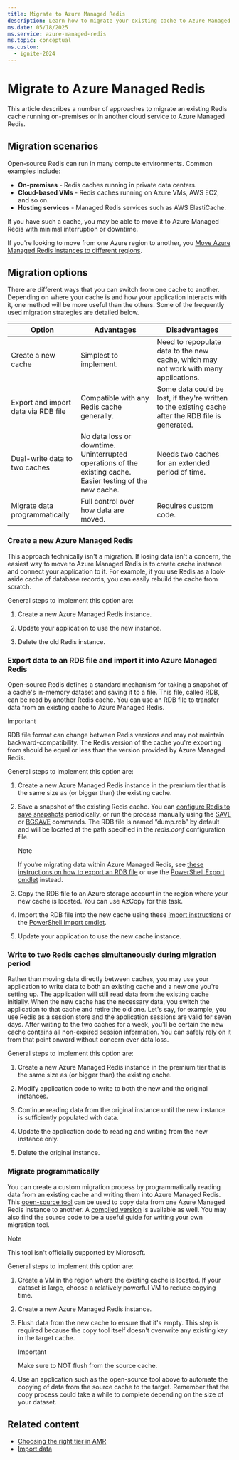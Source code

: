 ```yaml
---
title: Migrate to Azure Managed Redis
description: Learn how to migrate your existing cache to Azure Managed Redis
ms.date: 05/18/2025
ms.service: azure-managed-redis
ms.topic: conceptual
ms.custom:
  - ignite-2024
---
```

# Migrate to Azure Managed Redis

This article describes a number of approaches to migrate an existing Redis cache running on-premises or in another cloud service to Azure Managed Redis.

## Migration scenarios

Open-source Redis can run in many compute environments. Common examples include:

- **On-premises** - Redis caches running in private data centers.
- **Cloud-based VMs** - Redis caches running on Azure VMs, AWS EC2, and so on.
- **Hosting services** - Managed Redis services such as AWS ElastiCache.

If you have such a cache, you may be able to move it to Azure Managed Redis with minimal interruption or downtime. 

If you're looking to move from one Azure region to another, you [Move Azure Managed Redis instances to different regions](../../azure-cache-for-redis/cache-moving-resources.md).

## Migration options

There are different ways that you can switch from one cache to another. Depending on where your cache is and how your application interacts with it, one method will be more useful than the others. Some of the frequently used migration strategies are detailed below.

   | Option       | Advantages | Disadvantages |
   | ------------ | ---------- | ------------- |
   | Create a new cache | Simplest to implement. | Need to repopulate data to the new cache, which may not work with many applications. |
   | Export and import data via RDB file | Compatible with any Redis cache generally. | Some data could be lost, if they're written to the existing cache after the RDB file is generated. | 
   | Dual-write data to two caches | No data loss or downtime. Uninterrupted operations of the existing cache. Easier testing of the new cache. | Needs two caches for an extended period of time. | 
   | Migrate data programmatically | Full control over how data are moved. | Requires custom code. | 

### Create a new Azure Managed Redis

This approach technically isn't a migration. If losing data isn't a concern, the easiest way to move to Azure Managed Redis is to create cache instance and connect your application to it. For example, if you use Redis as a look-aside cache of database records, you can easily rebuild the cache from scratch.

General steps to implement this option are:

1. Create a new Azure Managed Redis instance.

2. Update your application to use the new instance.

3. Delete the old Redis instance.

### Export data to an RDB file and import it into Azure Managed Redis

Open-source Redis defines a standard mechanism for taking a snapshot of a cache's in-memory dataset and saving it to a file. This file, called RDB, can be read by another Redis cache. You can use an RDB file to transfer data from an existing cache to Azure Managed Redis.

> [!IMPORTANT]
> RDB file format can change between Redis versions and may not maintain backward-compatibility. The Redis version of the cache you're exporting from should be equal or less than the version provided by Azure Managed Redis.
>

General steps to implement this option are:

<!-- cawa - remove reference to premium tier -->
1. Create a new Azure Managed Redis instance in the premium tier that is the same size as (or bigger than) the existing cache.

2. Save a snapshot of the existing Redis cache. You can [configure Redis to save snapshots](https://redis.io/topics/persistence) periodically, or run the process manually using the [SAVE](https://redis.io/commands/save) or [BGSAVE](https://redis.io/commands/bgsave) commands. The RDB file is named “dump.rdb” by default and will be located at the path specified in the *redis.conf* configuration file.

    > [!NOTE]
    > If you’re migrating data within Azure Managed Redis, see [these instructions on how to export an RDB file](../how-to-import-export-data.md) or use the [PowerShell Export cmdlet](/powershell/module/az.rediscache/export-azrediscache) instead.
    >

3. Copy the RDB file to an Azure storage account in the region where your new cache is located. You can use AzCopy for this task.

4. Import the RDB file into the new cache using these [import instructions](../how-to-import-export-data.md) or the [PowerShell Import cmdlet](/powershell/module/az.rediscache/import-azrediscache).

5. Update your application to use the new cache instance.

### Write to two Redis caches simultaneously during migration period

Rather than moving data directly between caches, you may use your application to write data to both an existing cache and a new one you're setting up. The application will still read data from the existing cache initially. When the new cache has the necessary data, you switch the application to that cache and retire the old one. Let's say, for example, you use Redis as a session store and the application sessions are valid for seven days. After writing to the two caches for a week, you'll be certain the new cache contains all non-expired session information. You can safely rely on it from that point onward without concern over data loss.

General steps to implement this option are:

1. Create a new Azure Managed Redis instance in the premium tier that is the same size as (or bigger than) the existing cache.

2. Modify application code to write to both the new and the original instances.

3. Continue reading data from the original instance until the new instance is sufficiently populated with data.

4. Update the application code to reading and writing from the new instance only.

5. Delete the original instance.

### Migrate programmatically

You can create a custom migration process by programmatically reading data from an existing cache and writing them into Azure Managed Redis. This [open-source tool](https://github.com/deepakverma/redis-copy) can be used to copy data from one Azure Managed Redis instance to another. A [compiled version](https://github.com/deepakverma/redis-copy/releases/download/alpha/Release.zip) is available as well. You may also find the source code to be a useful guide for writing your own migration tool.

> [!NOTE]
> This tool isn't officially supported by Microsoft.
>

General steps to implement this option are:

1. Create a VM in the region where the existing cache is located. If your dataset is large, choose a relatively powerful VM to reduce copying time.

2. Create a new Azure Managed Redis instance.

3. Flush data from the new cache to ensure that it's empty. This step is required because the copy tool itself doesn't overwrite any existing key in the target cache.

    > [!IMPORTANT]
    > Make sure to NOT flush from the source cache.
    >

4. Use an application such as the open-source tool above to automate the copying of data from the source cache to the target. Remember that the copy process could take a while to complete depending on the size of your dataset.

## Related content

- [Choosing the right tier in AMR](../overview.md#choosing-the-right-tier)
- [Import data](../how-to-import-export-data.md#import)
